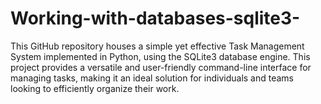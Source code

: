 # Working-with-databases-sqlite3-
This GitHub repository houses a simple yet effective Task Management System implemented in Python, using the SQLite3 database engine. This project provides a versatile and user-friendly command-line interface for managing tasks, making it an ideal solution for individuals and teams looking to efficiently organize their work.
